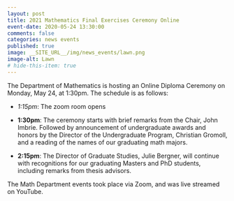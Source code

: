 ```yaml
---
layout: post
title: 2021 Mathematics Final Exercises Ceremony Online
event-date: 2020-05-24 13:30:00
comments: false
categories: news events
published: true
image: __SITE_URL__/img/news_events/lawn.png
image-alt: Lawn
# hide-this-item: true
---
```



The Department of Mathematics is hosting an Online Diploma Ceremony 
on Monday, May 24, at 1:30pm. The schedule is as follows:

- *1:15pm*: The zoom room opens

- **1:30pm**: The ceremony starts with brief remarks from the Chair, John Imbrie. Followed by announcement of undergraduate awards and honors by the Director of the Undergraduate Program, Christian Gromoll, and a reading of the names of our graduating math majors.

- **2:15pm**: The Director of Graduate Studies, Julie Bergner, will continue with recognitions for our graduating Masters and PhD students, including remarks from thesis advisors.

The Math Department events took place via Zoom, and was live streamed on YouTube. 
